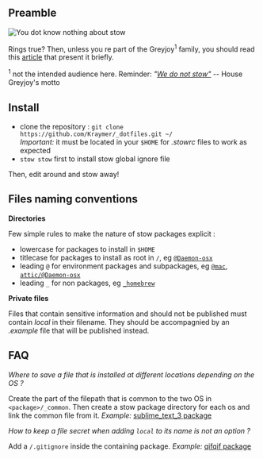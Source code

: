 Preamble
--------

![You dot know nothing about stow](https://dl.dropboxusercontent.com/u/1026715/github/_dotfiles/ygritte-meme.jpg)

Rings true?
Then, unless you re part of the Greyjoy<sup>1</sup> family, you should read this [article](http://brandon.invergo.net/news/2012-05-26-using-gnu-stow-to-manage-your-dotfiles.html) that present it briefly.

<sup>1</sup> not the intended audience here. Reminder: *"[We do not stow"](https://scifi.stackexchange.com/questions/4222/what-does-house-greyjoys-motto-we-do-not-sow-mean)* -- House Greyjoy's motto

Install
-------

- clone the repository : `git clone https://github.com/Kraymer/_dotfiles.git ~/`  
  *Important:* it must be located in your `$HOME` for *.stowrc* files to work as
  expected
- `stow stow` first to install stow global ignore file

Then, edit around and stow away!

Files naming conventions
------------------------

**Directories**

Few simple rules to make the nature of stow packages explicit :

- lowercase for packages to install in `$HOME`
- titlecase for packages to install as root in `/`, eg
  [`@Daemon-osx`](https://github.com/Kraymer/_dotfiles/blob/master/attic/@Daemon-osx)
- leading `@` for environment packages and subpackages, eg
  [`@mac`](https://github.com/Kraymer/_dotfiles/blob/master/%40mac/), [`attic/@Daemon-osx`](https://github.com/Kraymer/_dotfiles/blob/master/attic/@Daemon-osx)
- leading `_` for non packages, eg [`_homebrew`](https://github.com/Kraymer/_dotfiles/blob/master/_homebrew)

**Private files**

Files that contain sensitive information and should not be published must
contain *local* in their filename. They should be accompagnied by an
*.example* file that will be published instead.

FAQ
---

*Where to save a file that is installed at different locations depending on the OS ?*

Create the part of the filepath that is common to the two OS in `<package>/_common`. Then create a stow package directory for each os and link the common file from it.
*Example:* [sublime_text_3 package](https://github.com/Kraymer/_dotfiles/tree/master/sublime_text_3/%40linux/.config/sublime-text-3)

*How to keep a file secret when adding `local` to its name is not an option ?*

Add a `/.gitignore` inside the containing package.
*Example:* [qifqif package](https://github.com/Kraymer/_dotfiles/tree/master/qifqif)
